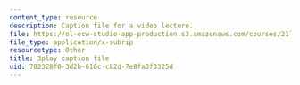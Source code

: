 ```yaml
---
content_type: resource
description: Caption file for a video lecture.
file: https://ol-ocw-studio-app-production.s3.amazonaws.com/courses/21l-011-the-film-experience-fall-2013/782328f03d2b616cc82d7e8fa3f3325d_oocw6x_kCQs.srt
file_type: application/x-subrip
resourcetype: Other
title: 3play caption file
uid: 782328f0-3d2b-616c-c82d-7e8fa3f3325d
---
```

